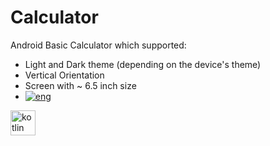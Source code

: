 # Calculator
Android Basic Calculator which supported:
- Light and Dark theme (depending on the device's theme)
- Vertical Orientation
- Screen with ~ 6.5 inch size
- [![eng](https://img.shields.io/badge/lang-en-red.svg)](https://github.com/NikolaosProgios/Calculator)

[<img src="https://www.clipartmax.com/png/full/238-2381243_safeness-kotlin-android-logo.png" alt="kotlin" width="40" height="40"/>](https://github.com/NikolaosProgios/Calculator)